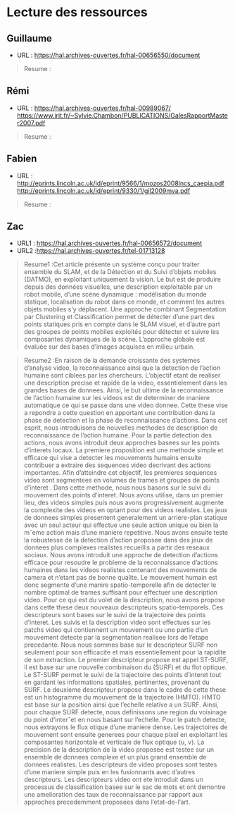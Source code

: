 # Lecture des ressources


## Guillaume
- URL : https://hal.archives-ouvertes.fr/hal-00656550/document

>Resume :

## Rémi
- URL : https://hal.archives-ouvertes.fr/hal-00989067/
		https://www.irit.fr/~Sylvie.Chambon/PUBLICATIONS/GalesRapportMaster2007.pdf

>Resume :

## Fabien
- URL : http://eprints.lincoln.ac.uk/id/eprint/9566/1/mozos2008lncs_caepia.pdf
		http://eprints.lincoln.ac.uk/id/eprint/9330/1/gil2009mva.pdf

>Resume :

## Zac

- URL1 : https://hal.archives-ouvertes.fr/hal-00656572/document
- URL2 :https://hal.archives-ouvertes.fr/tel-01713128

>Resume1 :Cet article présente un système conçu pour traiter ensemble du SLAM, et de la Détection et du Suivi d’objets
mobiles (DATMO), en exploitant uniquement la vision. Le
but est de produire depuis des données visuelles, une description exploitable par un robot mobile, d’une scène dynamique : modélisation du monde statique, localisation du
robot dans ce monde, et comment les autres objets mobiles
s’y déplacent. Une approche combinant Segmentation par
Clustering et Classification permet de détecter d’une part
des points statiques pris en compte dans le SLAM visuel, et
d’autre part des groupes de points mobiles exploités pour
détecter et suivre les composantes dynamiques de la scène.
L’approche globale est évaluée sur des bases d’images acquises en milieu urbain.


>Resume2 :En raison de la demande croissante des systemes d’analyse video, la reconnaissance ainsi
que la detection de l’action humaine sont ciblees par les chercheurs. L’objectif etant de
realiser une description precise et rapide de la video, essentielement dans les grandes bases
de donnees. Ainsi, le but ultime de la reconnaissance de l’action humaine sur les videos
est de determiner de maniere automatique ce qui se passe dans une video donnee.
Cette these vise a repondre a cette question en apportant une contribution dans la phase
de detection et la phase de reconnaissance d’actions. Dans cet esprit, nous introduisons de
nouvelles methodes de description de reconnaissance de l’action humaine.
Pour la partie detection des actions, nous avons introduit deux approches basees sur
les points d’interets locaux. La premiere proposition est une methode simple et efficace qui
vise a detecter les mouvements humains ensuite contribuer a extraire des sequences video
decrivant des actions importantes. Afin d’atteindre cet objectif, les premieres sequences
video sont segmentees en volumes de trames et groupes de points d'interet . Dans cette
methode, nous nous basons sur le suivi du mouvement des points d’interet. Nous avons
utilise, dans un premier lieu, des videos simples puis nous avons progressivement augmente
la complexite des videos en optant pour des videos realistes.
Les jeux de donnees simples presentent generalement un arriere-plan statique avec un
seul acteur qui effectue une seule action unique ou bien la mˆeme action mais d’une maniere
repetitive. Nous avons ensuite teste la robustesse de la detection d’action proposee dans
des jeux de donnees plus complexes realistes recueillis a partir des reseaux sociaux.
Nous avons introduit une approche de detection d’actions efficace pour resoudre le
probleme de la reconnaissance d’actions humaines dans les videos realistes contenant des
mouvements de camera et n’etant pas de bonne qualite. Le mouvement humain est donc
segmente d’une manire spatio-temporelle afin de detecter le nombre optimal de trames
suffisant pour effectuer une description video.
Pour ce qui est du volet de la description, nous avons propose dans cette these deux
nouveaux descripteurs spatio-temporels. Ces descripteurs sont bases sur le suivi de la
trajectoire des points d’interet. Les suivis et la description video sont effectues sur les
patchs video qui contiennent un mouvement ou une partie d’un mouvement detecte par la
segmentation realisee lors de l’etape precedante. Nous nous sommes base sur le descripteur
SURF non seulement pour son efficacite et mais essentiellement pour la rapidite de son
extraction. Le premier descripteur propose est appel ST-SURF, il est base sur une nouvelle
combinaison du (SURF) et du flot optique. Le ST-SURF permet le suivi de la trajectoire
des points d’interet tout en gardant les informations spatiales, pertinentes, provenant du
SURF.
Le deuxieme descripteur propose dans le cadre de cette these est un histogramme du
mouvement de la trajectoire (HMTO). HMTO est base sur la position ainsi que l’echelle
relative a un SURF. Ainsi, pour chaque SURF detecte, nous definissons une region du
voisinage du point d’interˆet en nous basant sur l’echelle. Pour le patch detecte, nous
extrayons le flux otique d’une maniere dense. Les trajectoires de mouvement sont ensuite
generees pour chaque pixel en exploitant les composantes horizontale et verticale de flux
optique (u, v). La precision de la description de la video proposee est testee sur un ensemble
de donnees complexe et un plus grand ensemble de donnees realistes. Les descripteurs
de video proposes sont testes d’une maniere simple puis en les fusionnants avec d’autres
descripteurs. Les descripteurs video ont ete introduit dans un processus de classification
basee sur le sac de mots et ont demontre une amelioration des taux de reconnaissance par
rapport aux approches precedemment proposees dans l’etat-de-l’art.
